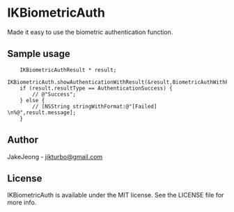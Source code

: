 # IKBiometricAuth

Made it easy to use the biometric authentication function.

## Sample usage

```ObjC
    IKBiometricAuthResult * result;
    IKBiometricAuth.showAuthenticationWithResult(&result,BiometricAuthWithPasscode,@"response",@"fallbackTitle");
    if (result.resultType == AuthenticationSuccess) {
        // @"Success";
    } else {
        // [NSString stringWithFormat:@"[Failed] \n%@",result.message];
    }
```

## Author

JakeJeong - jikturbo@gmail.com

## License

IKBiometricAuth is available under the MIT license. See the LICENSE file for more info.
